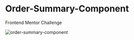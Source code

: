 # Order-Summary-Component
 Frontend Mentor Challenge
 
![order-summary-component](https://user-images.githubusercontent.com/24496846/212765943-1c73a496-adfc-489a-9d90-256139d15123.gif)
